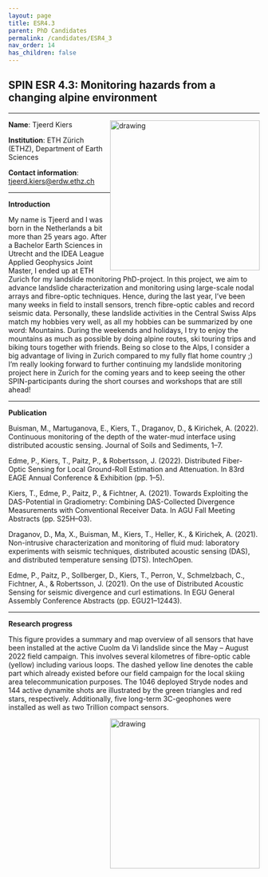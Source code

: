 ```yaml
---
layout: page
title: ESR4.3
parent: PhD Candidates
permalink: /candidates/ESR4_3
nav_order: 14
has_children: false
---
```


## SPIN ESR 4.3: Monitoring hazards from a changing alpine environment

---
__Name__: Tjeerd Kiers         <img src="/candidates/files/esr4_3.jpeg" alt="drawing" width="300" style="float:right"/>

__Institution__: ETH Zürich (ETHZ), Department of Earth Sciences

__Contact information__: tjeerd.kiers@erdw.ethz.ch

---
__Introduction__

My name is Tjeerd and I was born in the Netherlands a bit more than 25 years ago. 
After a Bachelor Earth Sciences in Utrecht and the IDEA League Applied Geophysics Joint Master, I ended up at ETH Zurich for my landslide monitoring PhD-project.  In this project, we aim to advance landslide characterization and monitoring using large-scale nodal arrays and fibre-optic techniques. Hence, during the last year, I’ve been many weeks in field to install sensors, trench fibre-optic cables and record seismic data. 
Personally, these landslide activities in the Central Swiss Alps match my hobbies very well, as all my hobbies can be summarized by one word: Mountains. During the weekends and holidays, I try to enjoy the mountains as much as possible by doing alpine routes, ski touring trips and biking tours together with friends. Being so close to the Alps, I consider a big advantage of living in Zurich compared to my fully flat home country ;)
I’m really looking forward to further continuing my landslide monitoring project here in Zurich for the coming years and to keep seeing the other SPIN-participants during the short courses and workshops that are still ahead! 


---
__Publication__

Buisman, M., Martuganova, E., Kiers, T., Draganov, D., & Kirichek, A. (2022). Continuous monitoring of the depth of the water-mud interface using distributed acoustic sensing. Journal of Soils and Sediments, 1–7.

Edme, P., Kiers, T., Paitz, P., & Robertsson, J. (2022). Distributed Fiber-Optic Sensing for Local Ground-Roll Estimation and Attenuation. In 83rd EAGE Annual Conference & Exhibition (pp. 1–5).

Kiers, T., Edme, P., Paitz, P., & Fichtner, A. (2021). Towards Exploiting the DAS-Potential in Gradiometry: Combining DAS-Collected Divergence Measurements with Conventional Receiver Data. In AGU Fall Meeting Abstracts (pp. S25H–03).

Draganov, D., Ma, X., Buisman, M., Kiers, T., Heller, K., & Kirichek, A. (2021). Non-intrusive characterization and monitoring of fluid mud: laboratory experiments with seismic techniques, distributed acoustic sensing (DAS), and distributed temperature sensing (DTS). IntechOpen.

Edme, P., Paitz, P., Sollberger, D., Kiers, T., Perron, V., Schmelzbach, C., Fichtner, A., & Robertsson, J. (2021). On the use of Distributed Acoustic Sensing for seismic divergence and curl estimations. In EGU General Assembly Conference Abstracts (pp. EGU21–12443).



---
__Research progress__

This figure provides a summary and map overview of all sensors that have been installed at the active Cuolm da Vi landslide since the May – August 2022 field campaign. This involves several kilometres of fibre-optic cable (yellow) including various loops. The dashed yellow line denotes the cable part which already existed before our field campaign for the local skiing area telecommunication purposes. The 1046 deployed Stryde nodes and 144 active dynamite shots are illustrated by the green triangles and red stars, respectively. Additionally, five long-term 3C-geophones were installed as well as two Trillion compact sensors.

<img src="/candidates/files/esr4_3_1.jpg" alt="drawing" width="300" style="float:right"/>





